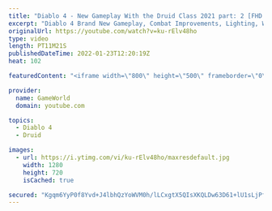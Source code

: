```yaml
---
title: "Diablo 4 - New Gameplay With the Druid Class 2021 part: 2 [FHD 1080p]"
excerpt: "Diablo 4 Brand New Gameplay, Combat Improvements, Lighting, Weapon Buffs and More Subscribe to GameWorld YouTube ..."
originalUrl: https://youtube.com/watch?v=ku-rElv48ho
type: video
length: PT11M21S
publishedDateTime: 2022-01-23T12:20:19Z
heat: 102

featuredContent: "<iframe width=\"800\" height=\"500\" frameborder=\"0\" src=\"https://www.youtube.com/embed/ku-rElv48ho\" allow=\"accelerometer; autoplay; encrypted-media; gyroscope; picture-in-picture\" allowfullscreen></iframe>"

provider:
  name: GameWorld
  domain: youtube.com

topics:
  - Diablo 4
  - Druid

images:
  - url: https://i.ytimg.com/vi/ku-rElv48ho/maxresdefault.jpg
    width: 1280
    height: 720
    isCached: true

secured: "Kgqm6YyP0f8Yvd+J4lbhQzYoWVM0h/lLCxgtX5QIsXKQLDw63D61+lU1sLjPfie4oCbo4Gz8vt+8ZEf1FfT5Du4sDp1sW+r5jstg1rYJOt1mV33fMIS/Oiu6BetPU5ypTrEXZC7UP2opuVvhBc4QG0Jp/707bEY2CIm/1xNkCRaKrvHGhBUJHfPaeYND8+tCQb6koJgO671yenZ3fo2r0trmqQ7G3qY21Wo8YQqFmuxjbU8UGUzMtTe2wM08S0ZPnn4HACbFDoq7EVc2mH6Wnyx5ydRLXQZaICkRylARQLC+UD8zmX9lAMdEUkeQ8viVJsZxdCuykQhA6lkVjiq9waZjCjkFpOTUpqCpOk4ML2B/6YwSsm5Qwqaw/3ujrnoU86ini4+SaRjYigGHu5jQCG8RtjlGZsjber822oSBdJk=;BPaFiW/dx3hbIS1qO4b+8Q=="
---
```


